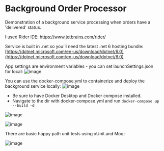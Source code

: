 # Background Order Processor
Demonstration of a background service processing when orders have a 'delivered' status.

I used Rider IDE: https://www.jetbrains.com/rider/

Service is built in .net so you'll need the latest .net 6 hosting bundle: [https://dotnet.microsoft.com/en-us/download/dotnet/6.0](https://dotnet.microsoft.com/en-us/download/dotnet/6.0)

App settings are environment variables - you can set launchSettings.json for local: 
![image](https://github.com/user-attachments/assets/b5e2deb2-50be-421d-9bbc-485a1e4ad75b)

You can use the docker-compose.yml to containerize and deploy the background service locally:
![image](https://github.com/user-attachments/assets/a4f8cfdf-0a1b-4d7a-8dd4-835d3df700d9)

 - Be sure to have Docker Desktop and Docker compose installed.
 - Navigate to the dir with docker-compose.yml and run `docker-compose up --build -d`
   
![image](https://github.com/user-attachments/assets/c5a5f9f2-e6c0-470b-a458-d782714001ff)

![image](https://github.com/user-attachments/assets/1f8f2537-65ef-4fd8-9608-7466d99d664e)


There are basic happy path unit tests using xUnit and Moq:

![image](https://github.com/user-attachments/assets/1a4de62e-efc9-4ef8-ab7d-c0136c14ae8b)








